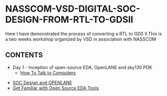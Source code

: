 # NASSCOM-VSD-DIGITAL-SOC-DESIGN-FROM-RTL-TO-GDSII
Here I have demonstrated the process of converting a RTL to GDS II.This is a two weeks workshop organized by VSD in association with NASSCOM
## CONTENTS
* Day 1 - Inception of open-source EDA, OpenLANE and sky130 PDK
     - [How To Talk to Computers](#d1-sk1-how-to-talk-to-computers)
- [SOC Design and OPENLANE](#d1-sk2-soc-design-and-openlane)
- [Get Familiar with Open Source EDA Tools](#d1-sk3-get-familiar-with-open-source-eda-tools)
